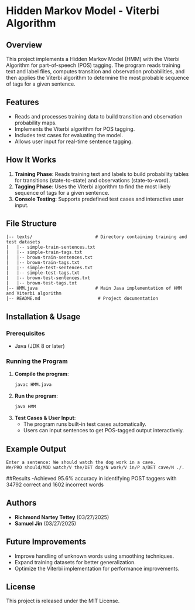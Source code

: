 # Hidden Markov Model - Viterbi Algorithm

## Overview
This project implements a Hidden Markov Model (HMM) with the Viterbi Algorithm for part-of-speech (POS) tagging. The program reads training text and label files, computes transition and observation probabilities, and then applies the Viterbi algorithm to determine the most probable sequence of tags for a given sentence.

## Features
- Reads and processes training data to build transition and observation probability maps.
- Implements the Viterbi algorithm for POS tagging.
- Includes test cases for evaluating the model.
- Allows user input for real-time sentence tagging.

## How It Works
1. **Training Phase**: Reads training text and labels to build probability tables for transitions (state-to-state) and observations (state-to-word).
2. **Tagging Phase**: Uses the Viterbi algorithm to find the most likely sequence of tags for a given sentence.
3. **Console Testing**: Supports predefined test cases and interactive user input.

## File Structure
```
|-- texts/                        # Directory containing training and test datasets
|   |-- simple-train-sentences.txt
|   |-- simple-train-tags.txt
|   |-- brown-train-sentences.txt
|   |-- brown-train-tags.txt
|   |-- simple-test-sentences.txt
|   |-- simple-test-tags.txt
|   |-- brown-test-sentences.txt
|   |-- brown-test-tags.txt
|-- HMM.java                      # Main Java implementation of HMM and Viterbi algorithm
|-- README.md                      # Project documentation
```

## Installation & Usage
### Prerequisites
- Java (JDK 8 or later)

### Running the Program
1. **Compile the program**:
   ```sh
   javac HMM.java
   ```
2. **Run the program**:
   ```sh
   java HMM
   ```
3. **Test Cases & User Input**:
   - The program runs built-in test cases automatically.
   - Users can input sentences to get POS-tagged output interactively.

## Example Output
```
Enter a sentence: We should watch the dog work in a cave.
We/PRO should/MOD watch/V the/DET dog/N work/V in/P a/DET cave/N ./. 
```

##Results
-Achieved 95.6% accuracy in identifying POST taggers with 34792 correct and 1602 incorrect words

## Authors
- **Richmond Nartey Tettey** (03/27/2025)
- **Samuel Jin** (03/27/2025)

## Future Improvements
- Improve handling of unknown words using smoothing techniques.
- Expand training datasets for better generalization.
- Optimize the Viterbi implementation for performance improvements.

## License
This project is released under the MIT License.
